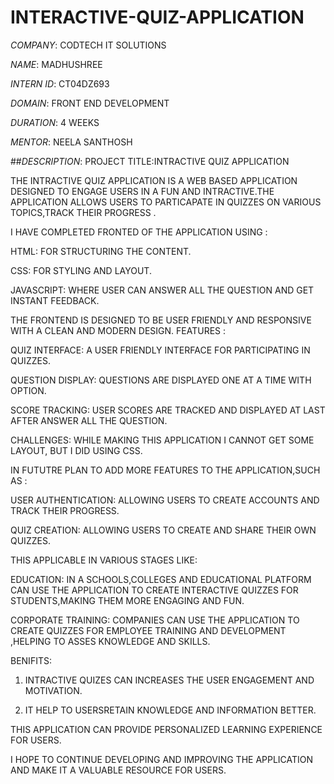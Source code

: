 # INTERACTIVE-QUIZ-APPLICATION

*COMPANY*: CODTECH IT SOLUTIONS

*NAME*: MADHUSHREE

*INTERN ID*: CT04DZ693

*DOMAIN*: FRONT END DEVELOPMENT

*DURATION*: 4 WEEKS

*MENTOR*: NEELA SANTHOSH

##*DESCRIPTION*: PROJECT TITLE:INTRACTIVE QUIZ APPLICATION

THE INTRACTIVE QUIZ APPLICATION IS A WEB BASED APPLICATION DESIGNED TO ENGAGE USERS IN A FUN AND INTRACTIVE.THE APPLICATION ALLOWS USERS TO PARTICAPATE IN QUIZZES ON VARIOUS TOPICS,TRACK THEIR PROGRESS .

I HAVE COMPLETED FRONTED OF THE APPLICATION USING :


HTML: FOR STRUCTURING THE CONTENT.

CSS: FOR STYLING AND LAYOUT.

JAVASCRIPT: WHERE USER CAN ANSWER ALL THE QUESTION AND GET INSTANT FEEDBACK.

THE FRONTEND IS DESIGNED TO BE USER FRIENDLY AND RESPONSIVE WITH A CLEAN AND MODERN DESIGN.
FEATURES :


QUIZ INTERFACE: A USER FRIENDLY INTERFACE FOR PARTICIPATING IN QUIZZES.

QUESTION DISPLAY: QUESTIONS ARE DISPLAYED ONE AT A TIME WITH OPTION.

SCORE TRACKING: USER SCORES ARE TRACKED AND DISPLAYED AT LAST AFTER ANSWER ALL THE QUESTION.

CHALLENGES: WHILE MAKING THIS APPLICATION I CANNOT GET SOME LAYOUT, BUT I DID USING CSS.

IN FUTUTRE PLAN TO ADD MORE FEATURES TO THE APPLICATION,SUCH AS :


USER AUTHENTICATION: ALLOWING USERS TO CREATE ACCOUNTS AND TRACK THEIR PROGRESS.

QUIZ CREATION: ALLOWING USERS TO CREATE AND SHARE THEIR OWN QUIZZES.

THIS APPLICABLE IN VARIOUS STAGES LIKE:


EDUCATION: IN A SCHOOLS,COLLEGES AND EDUCATIONAL PLATFORM CAN USE THE APPLICATION TO CREATE INTERACTIVE QUIZZES FOR STUDENTS,MAKING THEM MORE ENGAGING AND FUN.

CORPORATE TRAINING: COMPANIES CAN USE THE APPLICATION TO CREATE QUIZZES FOR EMPLOYEE TRAINING AND DEVELOPMENT ,HELPING TO ASSES KNOWLEDGE AND SKILLS.

BENIFITS:

1. INTRACTIVE QUIZES CAN INCREASES THE USER ENGAGEMENT AND MOTIVATION.

2. IT HELP TO USERSRETAIN KNOWLEDGE AND INFORMATION BETTER.

THIS APPLICATION CAN PROVIDE PERSONALIZED LEARNING EXPERIENCE FOR USERS.

I HOPE TO CONTINUE DEVELOPING AND IMPROVING THE APPLICATION AND MAKE IT A VALUABLE RESOURCE FOR USERS.
